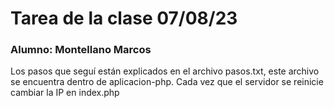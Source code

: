 # Tarea de la clase 07/08/23
### Alumno: Montellano Marcos
Los pasos que seguí están explicados en el archivo pasos.txt, este archivo se encuentra dentro de aplicacion-php. Cada vez que el servidor se reinicie cambiar la IP en index.php

